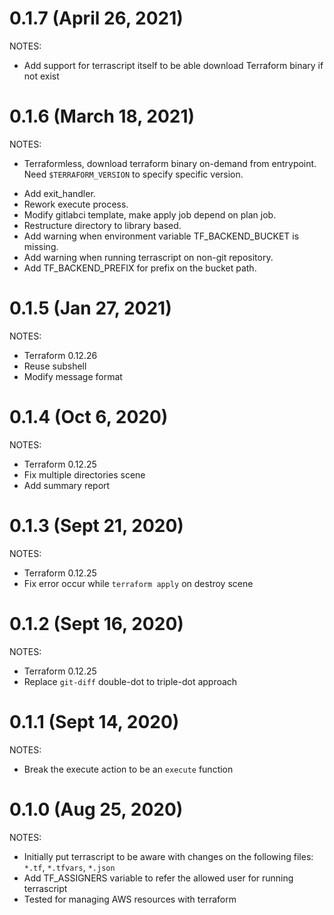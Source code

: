 # 0.1.7 (April 26, 2021)
NOTES:
* Add support for terrascript itself to be able download Terraform binary if not exist

# 0.1.6 (March 18, 2021)
NOTES:
* Terraformless, download terraform binary on-demand from entrypoint. Need `$TERRAFORM_VERSION` to specify specific version.
+ Add exit_handler.
+ Rework execute process.
+ Modify gitlabci template, make apply job depend on plan job.
+ Restructure directory to library based.
+ Add warning when environment variable TF_BACKEND_BUCKET is missing.
+ Add warning when running terrascript on non-git repository.
+ Add TF_BACKEND_PREFIX for prefix on the bucket path.

# 0.1.5 (Jan 27, 2021)
NOTES:
* Terraform 0.12.26
* Reuse subshell
* Modify message format

# 0.1.4 (Oct 6, 2020)
NOTES:
* Terraform 0.12.25
* Fix multiple directories scene
* Add summary report

# 0.1.3 (Sept 21, 2020)
NOTES:
* Terraform 0.12.25
* Fix error occur while `terraform apply` on destroy scene

# 0.1.2 (Sept 16, 2020)
NOTES:
* Terraform 0.12.25
* Replace `git-diff` double-dot to triple-dot approach

# 0.1.1 (Sept 14, 2020)
NOTES:
* Break the execute action to be an `execute` function

# 0.1.0 (Aug 25, 2020)
NOTES:
* Initially put terrascript to be aware with changes on the following files: `*.tf`, `*.tfvars`, `*.json`
* Add TF_ASSIGNERS variable to refer the allowed user for running terrascript
* Tested for managing AWS resources with terraform